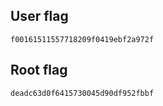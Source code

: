 ## User flag
```
f00161511557718209f0419ebf2a972f
```

## Root flag
```
deadc63d0f6415730045d90df952fbbf
```
